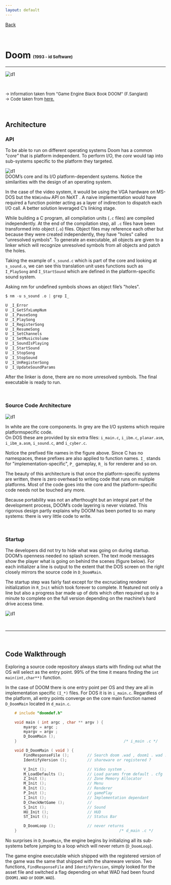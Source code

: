 ```yaml
---
layout: default
---
```


[Back](../../)

&nbsp;

# Doom <font size="-1">(1993 - id Software)</font>  

---

![d1](../../assets/pics/doom_logo.png)    

&nbsp;

<font size="-1">&rarr; Information taken from "Game Engine Black Book DOOM" (F.Sanglard)  </font>  
<font size="-1">&rarr; Code taken from <a href="https://github.com/id-Software/DOOM">here.</a></font>  

&nbsp;

## Architecture

### API 

To be able to run on different operating systems Doom has a common *"core"* that is platform independent. To perform I/O, the *core* would tap into sub-systems specific to the platform they targeted.  

![d1](../../assets/pics/doom_01.png)  
DOOM’s core and its I/O platform-dependent systems. Notice the similarities with the design of an operating system.

In the case of the video system, it would be using the VGA hardware on MS-DOS but the `NSWindow` API on NeXT . A naive implementation would have required a function pointer acting as a layer of indirection to dispatch each I/O call. A better solution leveraged C’s linking stage.  

While building a C program, all compilation units (`.c` files) are compiled independently. At the end of the compilation step, all `.c` files have been transformed into object (`.o`) files. Object files may reference each other but because they were created independently, they have "holes" called "unresolved symbols". To generate an executable, all objects are given to a linker which will recognize unresolved symbols from all objects and patch the holes.  

Taking the example of `s_sound.c` which is part of the core and looking at `s_sound.o`, we can see this translation unit uses functions such as `I_PlaySong` and `I_StartSound` which are defined in the platform-specific sound system.  

Asking nm for undefined symbols shows an object file’s "holes".  

```c
$ nm -u s_sound .o | grep I_

U _I_Error
U _I_GetSfxLumpNum
U _I_PauseSong
U _I_PlaySong
U _I_RegisterSong
U _I_ResumeSong
U _I_SetChannels
U _I_SetMusicVolume
U _I_SoundIsPlaying
U _I_StartSound
U _I_StopSong
U _I_StopSound
U _I_UnRegisterSong
U _I_UpdateSoundParams
```

After the linker is done, there are no more unresolved symbols. The final executable is ready to run.  

&nbsp;

### Source Code Architecture  

![d1](../../assets/pics/doom_02.png)  

In white are the core components. In grey are the I/O systems which require platformspecific code.  
On DOS these are provided by six extra files: `i_main.c`, `i_ibm.c`, `planar.asm`, `i_ibm_a.asm`, `i_sound.c`, and `i_cyber.c`.  

Notice the prefixed file names in the figure above. Since C has no namespaces, these prefixes are also applied to function names. `I_` stands for "implementation-specific", `P_` gameplay, `R_` is for renderer and so on.  

The beauty of this architecture is that once the platform-specific systems are written, there is zero overhead to writing code that runs on multiple platforms. Most of the code goes into the core and the platform-specific code needs not be touched any more.  

Because portability was not an afterthought but an integral part of the development process, DOOM’s code layering is never violated. This rigorous design partly explains why DOOM has been ported to so many systems: there is very little code to write.  

&nbsp;

### Startup  

The developers did not try to hide what was going on during startup. DOOM’s openness needed no splash screen. The text mode messages show the player what is going on behind the scenes (figure below). For each initializer a line is output to the extent that the DOS screen on the right closely mirrors the source code in `D_DoomMain`.  

The startup step was fairly fast except for the excruciating renderer initialization in `R_Init` which took forever to complete. It featured not only a line but also a progress bar made up of dots which often required up to a minute to complete on the full version depending on the machine’s hard drive access time.  

![d1](../../assets/pics/doom_03.png)  

&nbsp;

---

&nbsp;

## Code Walkthrough  

Exploring a source code repository always starts with finding out what the OS will select as the entry point. 99% of the time it means finding the `int main(int,char**)` function.  

In the case of DOOM there is one entry point per OS and they are all in implementation specific `(I_*)` files. For DOS it is in `i_main.c`. Regardless of the platform, all entry points converge on the core main function named `D_DoomMain` located in `d_main.c`.  

```c
    # include "doomdef.h"

    void main ( int argc , char ** argv ) {
        myargc = argc ;
        myargv = argv ;
        D_DoomMain ();
    }                                               /* i_main .c */
```  

```c
    void D_DoomMain ( void ) {
        FindResponseFile ();        // Search doom .wad , doom1 . wad ...
        IdentifyVersion ();         // shareware or registered ?

        V_Init ();                  // Video system .
        M_LoadDefaults ();          // Load params from default . cfg
        Z_Init ();                  // Zone Memory Allocator
        M_Init ();                  // Menu
        R_Init ();                  // Renderer
        P_Init ();                  // gamePlay
        I_Init ();                  // Implementation dependant
        D_CheckNetGame ();          //
        S_Init ();                  // Sound
        HU_Init ();                 // HUD
        ST_Init ();                 // Status Bar

        D_DoomLoop ();              // never returns
    }                                             /* d_main .c */
```

No surprises in `D_DoomMain`, the engine begins by initializing all its sub-systems before jumping to a loop which will never return (`D_DoomLoop`).  

The game engine executable which shipped with the registered version of the game was the same that shipped with the shareware version. Two functions, `FindResponseFile` and `IdentifyVersion`, simply looked for the asset file and switched a flag depending on what WAD had been found (`DOOM1.WAD` or `DOOM.WAD`).  

